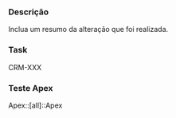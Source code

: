 ### Descrição

Inclua um resumo da alteração que foi realizada.

### Task

CRM-XXX

### Teste Apex

Apex::[all]::Apex